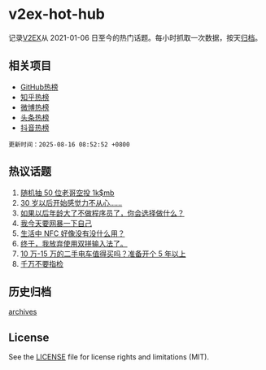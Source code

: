 # v2ex-hot-hub

 记录[V2EX](https://www.v2ex.com/)从 2021-01-06 日至今的热门话题。每小时抓取一次数据，按天[归档](archives)。
 
 ## 相关项目

- [GitHub热榜](https://github.com/lonnyzhang423/github-hot-hub)
- [知乎热榜](https://github.com/lonnyzhang423/zhihu-hot-hub)
- [微博热榜](https://github.com/lonnyzhang423/weibo-hot-hub)
- [头条热榜](https://github.com/lonnyzhang423/toutiao-hot-hub)
- [抖音热榜](https://github.com/lonnyzhang423/douyin-hot-hub)


 `更新时间：2025-08-16 08:52:52 +0800`

## 热议话题

1. [随机抽 50 位老哥空投 1k$mb](https://www.v2ex.com/t/1152589)
1. [30 岁以后开始感觉力不从心……](https://www.v2ex.com/t/1152527)
1. [如果以后年龄大了不做程序员了，你会选择做什么？](https://www.v2ex.com/t/1152555)
1. [我今天要网暴一下自己](https://www.v2ex.com/t/1152536)
1. [生活中 NFC 好像没有没什么用？](https://www.v2ex.com/t/1152624)
1. [终于，我放弃使用双拼输入法了。](https://www.v2ex.com/t/1152575)
1. [10 万-15 万的二手电车值得买吗？准备开个 5 年以上](https://www.v2ex.com/t/1152528)
1. [千万不要指检](https://www.v2ex.com/t/1152537)

## 历史归档

[archives](archives)

## License

See the [LICENSE](LICENSE) file for license rights and limitations (MIT).
